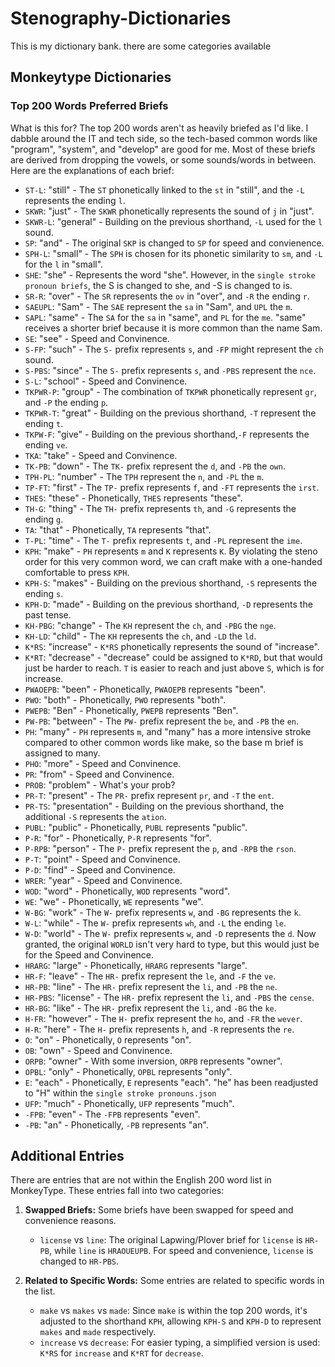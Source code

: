 # Stenography-Dictionaries
This is my dictionary bank. there are some categories available

## Monkeytype Dictionaries

### Top 200 Words Preferred Briefs

What is this for? The top 200 words aren't as heavily briefed as I'd like. I dabble around the IT and tech side, so the tech-based common words like "program", "system", and "develop" are good for me.
Most of these briefs are derived from dropping the vowels, or some sounds/words in between. 
Here are the explanations of each brief:

- `ST-L`: "still" - The `ST` phonetically linked to the `st` in "still", and the `-L` represents the ending `l`.
- `SKWR`: "just" - The `SKWR` phonetically represents the sound of `j` in "just".
- `SKWR-L`: "general" - Building on the previous shorthand, `-L` used for the `l` sound.
- `SP`: "and" - The original `SKP` is changed to `SP` for speed and convienence.
- `SPH-L`: "small" - The `SPH` is chosen for its phonetic similarity to `sm`, and `-L` for the `l` in "small".
- `SHE`: "she" - Represents the word "she". However, in the `single stroke pronoun briefs`, the S is changed to she, and -S is changed to is.
- `SR-R`: "over" - The `SR` represents the `ov` in "over", and `-R` the ending `r`.
- `SAEUPL`: "Sam" - The `SAE` represent the `sa` in "Sam", and `UPL` the `m`.
- `SAPL`: "same" - The `SA` for the `sa` in "same", and `PL` for the `me`. "same" receives a shorter brief because it is more common than the name Sam.
- `SE`: "see" - Speed and Convinence.
- `S-FP`: "such" - The `S-` prefix represents `s`, and `-FP` might represent the `ch` sound.
- `S-PBS`: "since" - The `S-` prefix represents `s`, and `-PBS` represent the `nce`.
- `S-L`: "school" - Speed and Convinence.
- `TKPWR-P`: "group" - The combination of `TKPWR` phonetically represent `gr`, and `-P` the ending `p`.
- `TKPWR-T`: "great" - Building on the previous shorthand, `-T` represent the ending `t`.
- `TKPW-F`: "give" - Building on the previous shorthand,`-F` represents the ending `ve`.
- `TKA`: "take" - Speed and Convinence.
- `TK-PB`: "down" - The `TK-` prefix represent the `d`, and `-PB` the `own`.
- `TPH-PL`: "number" - The `TPH` represent the `n`, and `-PL` the `m`.
- `TP-FT`: "first" - The `TP-` prefix represents `f`, and `-FT` represents the `irst`.
- `THES`: "these" - Phonetically, `THES` represents "these".
- `TH-G`: "thing" - The `TH-` prefix represents `th`, and `-G` represents the ending `g`.
- `TA`: "that" - Phonetically, `TA` represents "that".
- `T-PL`: "time" - The `T-` prefix represents `t`, and `-PL` represent the `ime`.
- `KPH`: "make" - `PH` represents `m` and `K` represents `K`. By violating the steno order for this very common word, we can craft make with a one-handed comfortable to press `KPH`.
- `KPH-S`: "makes" - Building on the previous shorthand, `-S` represents the ending `s`.
- `KPH-D`: "made" - Building on the previous shorthand, `-D` represents the past tense.
- `KH-PBG`: "change" - The `KH` represent the `ch`, and `-PBG` the `nge`.
- `KH-LD`: "child" - The `KH` represents the `ch`, and `-LD` the `ld`.
- `K*RS`: "increase" - `K*RS` phonetically represents the sound of "increase".
- `K*RT`: "decrease" - "decrease" could be assigned to `K*RD`, but that would just be harder to reach. `T` is easier to reach and just above `S`, which is for increase.
- `PWAOEPB`: "been" - Phonetically, `PWAOEPB` represents "been".
- `PWO`: "both" - Phonetically, `PWO` represents "both".
- `PWEPB`: "Ben" - Phonetically, `PWEPB` represents "Ben". 
- `PW-PB`: "between" - The `PW-` prefix represent the `be`, and `-PB` the `en`.
- `PH`: "many" - `PH` represents `m`, and "many" has a more intensive stroke compared to other common words like make, so the base m brief is assigned to many.
- `PHO`: "more" - Speed and Convinence.
- `PR`: "from" - Speed and Convinence.
- `PROB`: "problem" - What's your prob?
- `PR-T`: "present" - The `PR-` prefix represent `pr`, and `-T` the `ent`.
- `PR-TS`: "presentation" - Building on the previous shorthand, the additional `-S` represents the `ation`.
- `PUBL`: "public" - Phonetically, `PUBL` represents "public".
- `P-R`: "for" - Phonetically, `P-R` represents "for".
- `P-RPB`: "person" - The `P-` prefix represent the `p`, and `-RPB` the `rson`.
- `P-T`: "point" - Speed and Convinence.
- `P-D`: "find" - Speed and Convinence.
- `WRER`: "year" - Speed and Convinence.
- `WOD`: "word" - Phonetically, `WOD` represents "word".
- `WE`: "we" - Phonetically, `WE` represents "we".
- `W-BG`: "work" - The `W-` prefix represents `w`, and `-BG` represents the `k`.
- `W-L`: "while" - The `W-` prefix represents `wh`, and `-L` the ending `le`.
- `W-D`: "world" - The `W-` prefix represents `w`, and `-D` represents the `d`. Now granted, the original `WORLD` isn't very hard to type, but this would just be for the Speed and Convinence.
- `HRARG`: "large" - Phonetically, `HRARG` represents "large".
- `HR-F`: "leave" - The `HR-` prefix represent the `le`, and `-F` the `ve`.
- `HR-PB`: "line" - The `HR-` prefix represent the `li`, and `-PB` the `ne`.
- `HR-PBS`: "license" - The `HR-` prefix represent the `li`, and `-PBS` the `cense`.
- `HR-BG`: "like" - The `HR-` prefix represent the `li`, and `-BG` the `ke`.
- `H-FR`: "however" - The `H-` prefix represent the `ho`, and `-FR` the `wever`.
- `H-R`: "here" - The `H-` prefix represents `h`, and `-R` represents the `re`.
- `O`: "on" - Phonetically, `O` represents "on".
- `OB`: "own" - Speed and Convinence.
- `ORPB`: "owner" - With some inversion, `ORPB` represents "owner".
- `OPBL`: "only" - Phonetically, `OPBL` represents "only".
- `E`: "each" - Phonetically, `E` represents "each". "he" has been readjusted to "H" within the `single stroke pronouns.json`
- `UFP`: "much" - Phonetically, `UFP` represents "much".
- `-FPB`: "even" - The `-FPB` represents "even".
- `-PB`: "an" - Phonetically, `-PB` represents "an".

## Additional Entries

There are entries that are not within the English 200 word list in MonkeyType. These entries fall into two categories:

1. **Swapped Briefs:** Some briefs have been swapped for speed and convenience reasons.
   - `license` vs `line`: The original Lapwing/Plover brief for `license` is `HR-PB`, while `line` is `HRAOUEUPB`. For speed and convenience, `license` is changed to `HR-PBS`.

2. **Related to Specific Words:** Some entries are related to specific words in the list.
   - `make` vs `makes` vs `made`: Since `make` is within the top 200 words, it's adjusted to the shorthand `KPH`, allowing `KPH-S` and `KPH-D` to represent `makes` and `made` respectively.
   - `increase` vs `decrease`: For easier typing, a simplified version is used: `K*RS` for `increase` and `K*RT` for `decrease`.



